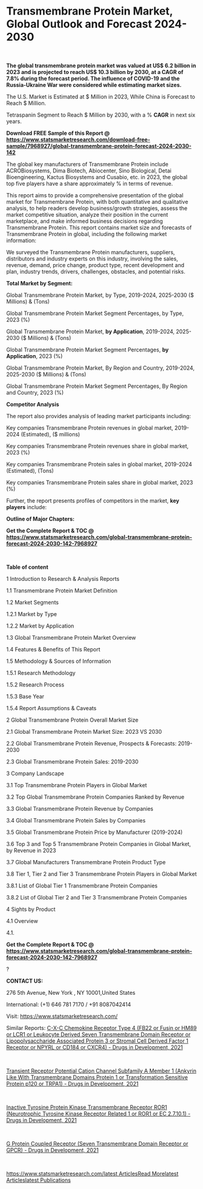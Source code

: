 <h1>Transmembrane Protein Market, Global Outlook and Forecast 2024-2030</h1><br/><p><strong>The global transmembrane protein market was valued at US$ 6.2 billion in 2023 and is projected to reach US$ 10.3 billion by 2030, at a <strong>CAGR</strong> of 7.8% during the forecast period. The influence of COVID-19 and the Russia-Ukraine War were considered while estimating market sizes.</strong></p>
 
 
 
 <p>The U.S. Market is Estimated at $ Million in 2023, While China is Forecast to Reach $ Million.</p>
 
 
 
 <p>Tetraspanin Segment to Reach $ Million by 2030, with a % <strong>CAGR</strong> in next six years.</p>
 
 
 
 <p><strong>Download FREE Sample of this Report @ <a href="https://www.statsmarketresearch.com/download-free-sample/7968927/global-transmembrane-protein-forecast-2024-2030-142">https://www.statsmarketresearch.com/download-free-sample/7968927/global-transmembrane-protein-forecast-2024-2030-142</a></strong></p>
 
 
 
 <p>The global key manufacturers of Transmembrane Protein include ACROBiosystems, Dima Biotech, Abiocenter, Sino Biological, Detai Bioengineering, Kactus Biosystems and Cusabio, etc. in 2023, the global top five players have a share approximately % in terms of revenue.</p>
 
 
 
 <p>This report aims to provide a comprehensive presentation of the global market for Transmembrane Protein, with both quantitative and qualitative analysis, to help readers develop business/growth strategies, assess the market competitive situation, analyze their position in the current marketplace, and make informed business decisions regarding Transmembrane Protein. This report contains market size and forecasts of Transmembrane Protein in global, including the following market information:</p>
 
 
 
 <p>We surveyed the Transmembrane Protein manufacturers, suppliers, distributors and industry experts on this industry, involving the sales, revenue, demand, price change, product type, recent development and plan, industry trends, drivers, challenges, obstacles, and potential risks.</p>
 
 
 
 <p><strong>Total Market by Segment:</strong></p>
 
 
 
 <p>Global Transmembrane Protein Market, by Type, 2019-2024, 2025-2030 ($ Millions) & (Tons)</p>
 
 
 
 <p>Global Transmembrane Protein Market Segment Percentages, by Type, 2023 (%)</p>
 
 
 
 <p>Global Transmembrane Protein Market, <strong>by Application</strong>, 2019-2024, 2025-2030 ($ Millions) & (Tons)</p>
 
 
 
 <p>Global Transmembrane Protein Market Segment Percentages, <strong>by Application</strong>, 2023 (%)</p>
 
 
 
 <p>Global Transmembrane Protein Market, By Region and Country, 2019-2024, 2025-2030 ($ Millions) & (Tons)</p>
 
 
 
 <p>Global Transmembrane Protein Market Segment Percentages, By Region and Country, 2023 (%)</p>
 
 
 
 <p><strong>Competitor Analysis</strong></p>
 
 
 
 <p>The report also provides analysis of leading market participants including:</p>
 
 
 
 <p>Key companies Transmembrane Protein revenues in global market, 2019-2024 (Estimated), ($ millions)</p>
 
 
 
 <p>Key companies Transmembrane Protein revenues share in global market, 2023 (%)</p>
 
 
 
 <p>Key companies Transmembrane Protein sales in global market, 2019-2024 (Estimated), (Tons)</p>
 
 
 
 <p>Key companies Transmembrane Protein sales share in global market, 2023 (%)</p>
 
 
 
 <p>Further, the report presents profiles of competitors in the market, <strong>key players</strong> include:</p>
 
 
 
 <p><strong>Outline of Major Chapters:</strong></p>
 
 
 
 <div><b>Get the Complete Report & TOC @ <a href="https://www.statsmarketresearch.com/global-transmembrane-protein-forecast-2024-2030-142-7968927">https://www.statsmarketresearch.com/global-transmembrane-protein-forecast-2024-2030-142-7968927</a></b></div>
 
 
 
 <p><br />
 
 <b>Table of content</b></p>
 
 
 
 <p>1 Introduction to Research & Analysis Reports<br />
 
 1.1 Transmembrane Protein Market Definition<br />
 
 1.2 Market Segments<br />
 
 1.2.1 Market by Type<br />
 
 1.2.2 Market by Application<br />
 
 1.3 Global Transmembrane Protein Market Overview<br />
 
 1.4 Features & Benefits of This Report<br />
 
 1.5 Methodology & Sources of Information<br />
 
 1.5.1 Research Methodology<br />
 
 1.5.2 Research Process<br />
 
 1.5.3 Base Year<br />
 
 1.5.4 Report Assumptions & Caveats<br />
 
 2 Global Transmembrane Protein Overall Market Size<br />
 
 2.1 Global Transmembrane Protein Market Size: 2023 VS 2030<br />
 
 2.2 Global Transmembrane Protein Revenue, Prospects & Forecasts: 2019-2030<br />
 
 2.3 Global Transmembrane Protein Sales: 2019-2030<br />
 
 3 Company Landscape<br />
 
 3.1 Top Transmembrane Protein Players in Global Market<br />
 
 3.2 Top Global Transmembrane Protein Companies Ranked by Revenue<br />
 
 3.3 Global Transmembrane Protein Revenue by Companies<br />
 
 3.4 Global Transmembrane Protein Sales by Companies<br />
 
 3.5 Global Transmembrane Protein Price by Manufacturer (2019-2024)<br />
 
 3.6 Top 3 and Top 5 Transmembrane Protein Companies in Global Market, by Revenue in 2023<br />
 
 3.7 Global Manufacturers Transmembrane Protein Product Type<br />
 
 3.8 Tier 1, Tier 2 and Tier 3 Transmembrane Protein Players in Global Market<br />
 
 3.8.1 List of Global Tier 1 Transmembrane Protein Companies<br />
 
 3.8.2 List of Global Tier 2 and Tier 3 Transmembrane Protein Companies<br />
 
 4 Sights by Product<br />
 
 4.1 Overview<br />
 
 4.1.</p>
 
 
 
 <div><b>Get the Complete Report & TOC @ <a href="https://www.statsmarketresearch.com/global-transmembrane-protein-forecast-2024-2030-142-7968927">https://www.statsmarketresearch.com/global-transmembrane-protein-forecast-2024-2030-142-7968927</a></b></div>
 
 
 
 <p>? </p>
 
 
 
 <p><b>CONTACT US:</b><br />
 
 276 5th Avenue, New York , NY 10001,United States<br />
 
 International: (+1) 646 781 7170 / +91 8087042414<br />
 
 Visit: <a href="https://www.statsmarketresearch.com/">https://www.statsmarketresearch.com/</a><br />
 
 Similar Reports: <a href="https://www.statsmarketresearch.com/global-transmembrane-protein-forecast-2024-2030-142-7968927">C-X-C Chemokine Receptor Type 4 (FB22 or Fusin or HM89 or LCR1 or Leukocyte Derived Seven Transmembrane Domain Receptor or Lipopolysaccharide Associated Protein 3 or Stromal Cell Derived Factor 1 Receptor or NPYRL or CD184 or CXCR4) - Drugs in Development, 2021</a><br />
 
 <br />
 
 <a href="https://www.statsmarketresearch.com/global-transmembrane-protein-forecast-2024-2030-142-7968927">Transient Receptor Potential Cation Channel Subfamily A Member 1 (Ankyrin Like With Transmembrane Domains Protein 1 or Transformation Sensitive Protein p120 or TRPA1) - Drugs in Development, 2021</a><br />
 
 <br />
 
 <a href="https://www.statsmarketresearch.com/global-transmembrane-protein-forecast-2024-2030-142-7968927">Inactive Tyrosine Protein Kinase Transmembrane Receptor ROR1 (Neurotrophic Tyrosine Kinase Receptor Related 1 or ROR1 or EC 2.7.10.1) - Drugs in Development, 2021</a><br />
 
 <br />
 
 <a href="https://www.statsmarketresearch.com/global-transmembrane-protein-forecast-2024-2030-142-7968927">G Protein Coupled Receptor (Seven Transmembrane Domain Receptor or GPCR) - Drugs in Development, 2021</a><br />
 
 <br />
 
 <a href="https://gyeongbokgung.com">https://www.statsmarketresearch.com/</a><a href="https://hallyeomaritime.com">latest Articles</a><a href="https://jingwansa.com">Read More</a><a href="https://nguoiviet.jp/">latest Articles</a><a href="https://www.intelmarketresearch.com/">latest Publications</a></p>